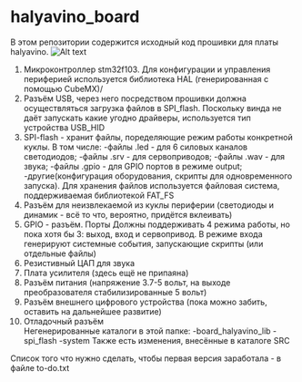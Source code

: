 # halyavino_board
В этом репозитории содержится исходный код прошивки для платы halyavino.
![Alt text](board_image.png?raw=true "Изображение платы")
1) Микроконтроллер stm32f103. Для конфигурации и управления периферией используется библиотека HAL (генерированная с помощью CubeMX)/
2) Разъём USB, через него посредством прошивки должна осуществляться загрузка файлов в SPI_flash. 
Поскольку винда не даёт запускать какие угодно драйверы, используется тип устройства USB_HID
3) SPI-flash - хранит файлы, поределяющие режим работы конкретной куклы. В том числе: 
-файлы .led - для 6 силовых каналов светодиодов; 
-файлы .srv - для сервоприводов;
-файлы .wav - для звука;
-файлы .gpio - для GPIO портов в режиме output;
-другие(конфигурация оборудования,  скрипты для одновременного запуска).
Для хранения файлов используется файловая система, поддерживаемая библиотекой FAT_FS
4) Разъём для неизвлекаемой из куклы периферии (светодиоды и динамик - всё то что, вероятно, придётся вклеивать)
5) GPIO - разъём. Порты Должны поддерживать 4 режима работы, но пока хотя бы 3: выход, вход и сервопривод. 
В режиме входа генерируют системные события, запускающие скрипты (или отдельные файлы)
6) Резистивный ЦАП для звука
7) Плата усилителя (здесь ещё не припаяна)
8) Разъём питания (напряжение 3.7-5 вольт, на выходе преобразователя стабилизированные 5 вольт)
9) Разъём внешнего цифрового устройства (пока можно забить, оставить на дальнейшее развитие)
10) Отладочный разъём  
Негенерированные каталоги в этой папке:
-board_halyavino_lib
-spi_flash
-system
Также есть изменения, внесённые в каталоге SRC

Список того что нужно сделать, чтобы первая версия заработала - в файле to-do.txt
